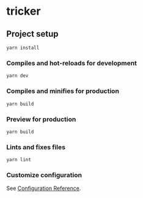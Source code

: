 # tricker

## Project setup
```
yarn install
```

### Compiles and hot-reloads for development
```
yarn dev
```

### Compiles and minifies for production
```
yarn build
```

### Preview for production
```
yarn build
```

### Lints and fixes files
```
yarn lint
```

### Customize configuration
See [Configuration Reference](https://vitejs.dev/config/).
